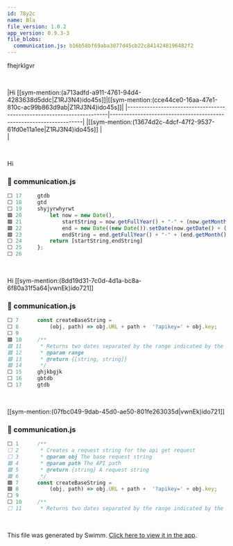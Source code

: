 ```yaml
---
id: 78y2c
name: Bla
file_version: 1.0.2
app_version: 0.9.3-3
file_blobs:
  communication.js: b16b58bf69aba3077d45cb22c8414248196482f2
---
```


fhejrklgvr




<br/>

|Hi [[sym-mention:(a713adfd-a911-4761-94d4-4283638d5ddc|Z1RJ3N4)ido45s]]|[[sym-mention:(cce44ce0-16aa-47e1-810c-ac99b863d9ab|Z1RJ3N4)ido45s]]|
|-----------------------------------------------------------------------|--------------------------------------------------------------------|
|[[sym-mention:(13674d2c-4dcf-47f2-9537-61fd0e11a1ee|Z1RJ3N4)ido45s]]   |<br>                                                                |

<br/>

Hi
<!-- NOTE-swimm-snippet: the lines below link your snippet to Swimm -->
### 📄 communication.js
```javascript
⬜ 17     gtdb
⬜ 18     gtd
⬜ 19     shyjyrwhyrwt
🟩 20         let now = new Date(),
🟩 21             startString = now.getFullYear() + "-" + (now.getMonth() + 1) + "-" + (now.getDate()),
🟩 22             end = new Date((new Date()).setDate(now.getDate() + (range || 7))),
🟩 23             endString = end.getFullYear() + "-" + (end.getMonth() + 1) + "-" + (end.getDate());
⬜ 24         return [startString,endString]
⬜ 25     };
⬜ 26     
```

<br/>

Hi [[sym-mention:(8dd19d31-7c0d-4d1a-bc8a-6f80a31f5a64|vwnEk)ido721]]
<!-- NOTE-swimm-snippet: the lines below link your snippet to Swimm -->
### 📄 communication.js
```javascript
⬜ 7      const createBaseString =
⬜ 8          (obj, path) => obj.URL + path +  '?apikey=' + obj.key;
⬜ 9      
🟩 10     /**
🟩 11      * Returns two dates separated by the range indicated by the range param
🟩 12      * @param range
🟩 13      * @return {[string, string]}
🟩 14      */
⬜ 15     ghjkbgjk
⬜ 16     gbtdb
⬜ 17     gtdb
```

<br/>

[[sym-mention:(07fbc049-9dab-45d0-ae50-801fe263035d|vwnEk)ido721]]
<!-- NOTE-swimm-snippet: the lines below link your snippet to Swimm -->
### 📄 communication.js
```javascript
⬜ 1      /**
⬜ 2       * Creates a request string for the api get request
⬜ 3       * @param obj The base request string
🟩 4       * @param path The API path
🟩 5       * @return {string} A request string
🟩 6       */
🟩 7      const createBaseString =
🟩 8          (obj, path) => obj.URL + path +  '?apikey=' + obj.key;
⬜ 9      
⬜ 10     /**
⬜ 11      * Returns two dates separated by the range indicated by the range param
```

<br/>

This file was generated by Swimm. [Click here to view it in the app](https://swimm-web-app--cu-2t2aq0d-plain-editor-0934-c02pbyoq.web.app/repos/ls4DA2fLasmQuEbT4ipw/docs/78y2c).